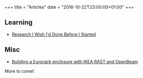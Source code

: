 +++
title = "Articles"
date = "2016-10-22T23:00:00+01:00"
+++

## Learning

- [Research I Wish I'd Done Before I Started](/learning/research)

## Misc

- [Building a Eurorack enclosure with IKEA RAST and OpenBeam](/misc/eurorack-style-enclosure)

More to come!
